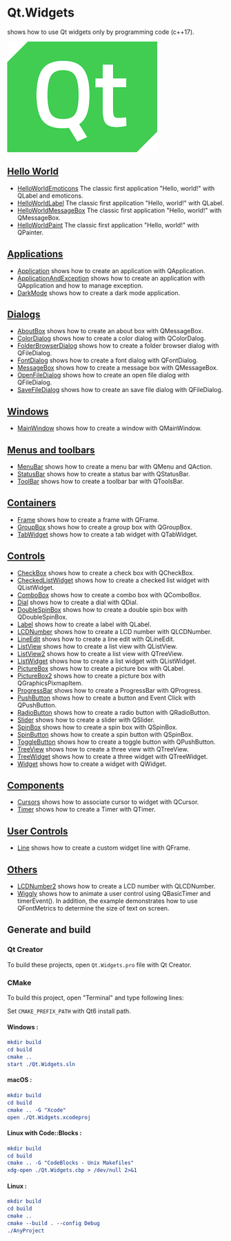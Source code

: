 # Qt.Widgets

shows how to use Qt widgets only by programming code (c++17).

[![qt](../docs/Pictures/qt_header.png)](https://gammasoft71.wixsite.com/gammasoft/qt)

## [Hello World](HelloWorlds/README.md)

* [HelloWorldEmoticons](HelloWorlds/HelloWorldEmoticons/README.md) The classic first application "Hello, world!" with QLabel and emoticons.
* [HelloWorldLabel](HelloWorlds/HelloWorldLabel/README.md) The classic first application "Hello, world!" with QLabel.
* [HelloWorldMessageBox](HelloWorlds/HelloWorldMessageBox/README.md) The classic first application "Hello, world!" with QMessageBox.
* [HelloWorldPaint](HelloWorlds/HelloWorldPaint/README.md) The classic first application "Hello, world!" with QPainter.

## [Applications](Applications/README.md)

* [Application](Applications/Application/README.md) shows how to create an application with QApplication.
* [ApplicationAndException](ApplicationAndException/Application/README.md) shows how to create an application with QApplication and how to manage exception.
* [DarkMode](Applications/DarkMode/README.md) shows how to create a dark mode application.

## [Dialogs](Dialogs/README.md)

* [AboutBox](Dialogs/AboutBox/README.md) shows how to create an about box with QMessageBox.
* [ColorDialog](Dialogs/ColorDialog/README.md) shows how to create a color dialog with QColorDalog.
* [FolderBrowserDialog](Dialogs/FolderBrowserDialog/README.md) shows how to create a folder browser dialog with QFileDialog.
* [FontDialog](Dialogs/FontDialog/README.md) shows how to create a font dialog with QFontDialog.
* [MessageBox](Dialogs/MessageBox/README.md) shows how to create a message box with QMessageBox.
* [OpenFileDialog](Dialogs/OpenFileDialog/README.md) shows how to create an open file dialog with QFileDialog.
* [SaveFileDialog](Dialogs/SaveFileDialog/README.md) shows how to create an save file dialog with QFileDialog.

## [Windows](Windows/README.md)

* [MainWindow](Windows/MainWindow/README.md) shows how to create a window with QMainWindow.

## [Menus and toolbars](MenusAndToolbars/README.md)

* [MenuBar](MenusAndToolbars/MenuBar/README.md) shows how to create a menu bar with QMenu and QAction.
* [StatusBar](MenusAndToolbars/StatusBar/README.md) shows how to create a status bar with QStatusBar.
* [ToolBar](MenusAndToolbars/ToolBar/README.md) shows how to create a toolbar bar with QToolsBar.

## [Containers](Containers/README.md)

* [Frame](Containers/Frame/README.md) shows how to create a frame with QFrame.
* [GroupBox](Containers/GroupBox/README.md) shows how to create a group box with QGroupBox.
* [TabWidget](Containers/TabWidget/README.md) shows how to create a tab widget with QTabWidget.

## [Controls](Controls/README.md)

* [CheckBox](Controls/CheckBox/README.md) shows how to create a check box with QCheckBox.
* [CheckedListWidget](Controls/CheckedListWidget/README.md) shows how to create a checked list widget with QListWidget.
* [ComboBox](Controls/ComboBox/README.md) shows how to create a combo box with QComboBox.
* [Dial](Controls/Dial/README.md) shows how to create a dial with QDial.
* [DoubleSpinBox](Controls/DoubleSpinBox/README.md) shows how to create a double spin box with QDoubleSpinBox.
* [Label](Controls/Label/README.md) shows how to create a label with QLabel.
* [LCDNumber](Controls/LCDNumber/README.md) shows how to create a LCD number with QLCDNumber.
* [LineEdit](Controls/LineEdit/README.md) shows how to create a line edit with QLineEdit.
* [ListView](Controls/ListWidget/README.md) shows how to create a list view with QListView.
* [ListView2](Controls/ListView2/README.md) shows how to create a list view with QTreeView.
* [ListWidget](Controls/ListWidget/README.md) shows how to create a list widget with QListWidget.
* [PictureBox](Controls/PictureBox/README.md) shows how to create a picture box with QLabel.
* [PictureBox2](Controls/PictureBox2/README.md) shows how to create a picture box with QGraphicsPixmapItem.
* [ProgressBar](Controls/ProgressBar/README.md) shows how to create a ProgressBar with QProgress.
* [PushButton](Controls/PushButton/README.md) shows how to create a button and Event Click with QPushButton.
* [RadioButton](Controls/RadioButton/README.md) shows how to create a radio button with QRadioButton.
* [Slider](Controls/Slider/README.md) shows how to create a slider with QSlider.
* [SpinBox](Controls/SpinBox/README.md) shows how to create a spin box with QSpinBox.
* [SpinButton](Controls/SpinButton/README.md) shows how to create a spin button with QSpinBox.
* [ToggleButton](Controls/ToggleButton/README.md) shows how to create a toggle button with QPushButton.
* [TreeView](Controls/TreeView/README.md) shows how to create a three view with QTreeView.
* [TreeWidget](Controls/TreeWidget/README.md) shows how to create a three widget with QTreeWidget.
* [Widget](Controls/Widget/README.md) shows how to create a widget with QWidget.

## [Components](Components/README.md)

* [Cursors](Components/Cursors/README.md) shows how to associate cursor to widget with QCursor.
* [Timer](Components/Timer/README.md) shows how to create a Timer with QTimer.

## [User Controls](UserControls/README.md)

* [Line](UserControls/Line/README.md) shows how to create a custom widget line with QFrame.

## [Others](Others/README.md)

* [LCDNumber2](Others/LCDNumber2/README.md) shows how to create a LCD number with QLCDNumber.
* [Wiggly](Others/Wiggly/README.md) shows how to animate a user control using QBasicTimer and timerEvent(). In addition, the example demonstrates how to use QFontMetrics to determine the size of text on screen.

## Generate and build

### Qt Creator

To build these projects, open `Qt.Widgets.pro` file with Qt Creator.

### CMake

To build this project, open "Terminal" and type following lines:

Set `CMAKE_PREFIX_PATH` with Qt6 install path.

#### Windows :

``` cmake
mkdir build
cd build
cmake ..
start ./Qt.Widgets.sln
```

#### macOS :

``` cmake
mkdir build
cd build
cmake .. -G "Xcode"
open ./Qt.Widgets.xcodeproj
```

#### Linux with Code::Blocks :

``` cmake
mkdir build
cd build
cmake .. -G "CodeBlocks - Unix Makefiles"
xdg-open ./Qt.Widgets.cbp > /dev/null 2>&1
```

#### Linux :

``` cmake
mkdir build
cd build
cmake .. 
cmake --build . --config Debug
./AnyProject
```
